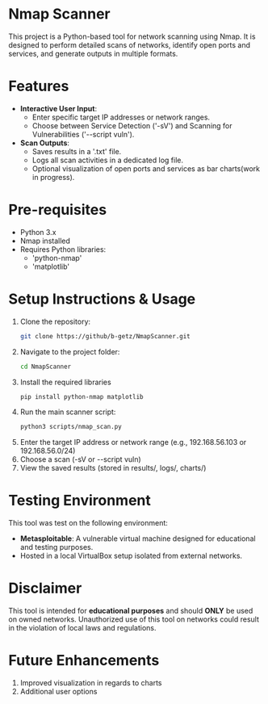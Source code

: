 # Nmap Scanner
This project is a Python-based tool for network scanning using Nmap. It is designed to perform detailed scans of networks, identify open ports and services, and generate outputs in multiple formats.

# Features
- **Interactive User Input**:
  - Enter specific target IP addresses or network ranges.
  - Choose between Service Detection ('-sV') and Scanning for Vulnerabilities ('--script vuln').
- **Scan Outputs**:
  - Saves results in a '.txt' file.
  - Logs all scan activities in a dedicated log file.
  - Optional visualization of open ports and services as bar charts(work in progress).

# Pre-requisites
- Python 3.x
- Nmap installed
- Requires Python libraries:
  - 'python-nmap'
  - 'matplotlib'

# Setup Instructions & Usage
1. Clone the repository:
   ```bash
   git clone https://github/b-getz/NmapScanner.git
2. Navigate to the project folder:
   ```bash
   cd NmapScanner
3. Install the required libraries
   ```bash
   pip install python-nmap matplotlib
4. Run the main scanner script:
   ```bash
   python3 scripts/nmap_scan.py
5. Enter the target IP address or network range (e.g., 192.168.56.103 or 192.168.56.0/24)
6. Choose a scan (-sV or --script vuln)
7. View the saved results (stored in results/, logs/, charts/)

# Testing Environment
This tool was test on the following environment:
- **Metasploitable**: A vulnerable virtual machine designed for educational and testing purposes.
- Hosted in a local VirtualBox setup isolated from external networks.

# Disclaimer
This tool is intended for **educational purposes** and should **ONLY** be used on owned networks. Unauthorized use of this tool on networks could result in the violation of local laws and regulations.

# Future Enhancements
1. Improved visualization in regards to charts
2. Additional user options
